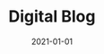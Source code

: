 ---
title: "Digital Blog"
date: 2021-01-01
summary: "A collection of thoughts and articles at different development stages"
---